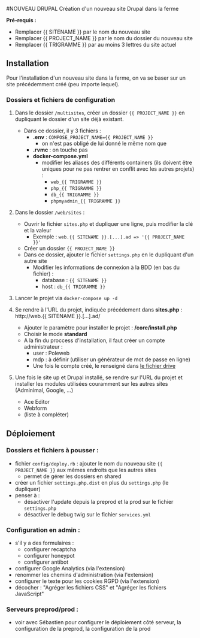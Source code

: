 #NOUVEAU DRUPAL
Création d'un nouveau site Drupal dans la ferme

**Pré-requis :**
- Remplacer {{ SITENAME }} par le nom du nouveau site
- Remplacer {{ PROJECT_NAME }} par le nom du dossier du nouveau site
- Remplacer {{ TRIGRAMME }} par au moins 3 lettres du site actuel

## Installation

Pour l'installation d'un nouveau site dans la ferme, on va se baser sur un site précédemment créé (peu importe lequel).

### Dossiers et fichiers de configuration

1. Dans le dossier `/multisites`, créer un dossier `{{ PROJECT_NAME }}` en dupliquant le dossier d'un site déjà existant.
    - Dans ce dossier, il y 3 fichiers :
        - **.env** : `COMPOSE_PROJECT_NAME={{ PROJECT_NAME }}`
            - on n'est pas obligé de lui donné le même nom que 
        - **.rvmc** : on touche pas
        - **docker-compose.yml**
            - modifier les aliases des différents containers (ils doivent être uniques pour ne pas rentrer en conflit avec les autres projets) :
                - `web_{{ TRIGRAMME }}`
                - `php_{{ TRIGRAMME }}`
                - `db_{{ TRIGRAMME }}`
                - `phpmyadmin_{{ TRIGRAMME }}`

2. Dans le dossier `/web/sites` :
    - Ouvrir le fichier `sites.php` et dupliquer une ligne, puis modifier la clé et la valeur
        - Exemple : `web.{{ SITENAME }}.[...].ad => '{{ PROJECT_NAME }}'`
    - Créer un dossier `{{ PROJECT_NAME }}`
    - Dans ce dossier, ajouter le fichier `settings.php` en le dupliquant d'un autre site
        - Modifier les informations de connexion à la BDD (en bas du fichier) : 
            - database : `{{ SITENAME }}`
            - host : `db_{{ TRIGRAMME }}`

3. Lancer le projet via `docker-compose up -d`

4. Se rendre à l'URL du projet, indiquée précédement dans **sites.php** : 
http://web.{{ SITENAME }}.[...].ad/
    - Ajouter le paramètre pour installer le projet : **/core/install.php**
    - Choisir le mode **standard**
    - A la fin du proccess d'installation, il faut créer un compte administrateur : 
        - user : Poleweb
        - mdp : à définir (utiliser un générateur de mot de passe en ligne)
        - Une fois le compte créé, le renseigné dans [le fichier drive](https://docs.google.com/spreadsheets/d/1CDImdpjfhHTQ7QIl8nPDTH2E4YMK95f3pVr4VcF04eo/edit?usp=drive_web&ouid=115862130752555752839)

5. Une fois le site up et Drupal installé, se rendre sur l'URL du projet et installer les modules utilisées couramment 
sur les autres sites (Adminimal, Google, ...)
    - Ace Editor
    - Webform
    - (liste à compléter)

## Déploiement

### Dossiers et fichiers à pousser :

- fichier `config/deploy.rb` : ajouter le nom du nouveau site `{{ PROJECT_NAME }}` aux mêmes endroits que les autres sites
    - permet de gérer les dossiers en shared
- créer un fichier `settings.php.dist` en plus du `settings.php` (le dupliquer)
- penser à :
    - désactiver l'update depuis la preprod et la prod sur le fichier `settings.php`
    - désactiver le debug twig sur le fichier `services.yml`

### Configuration en admin :

- s'il y a des formulaires :
    - configurer recaptcha
    - configurer honeypot
    - configurer antibot
- configurer Google Analytics (via l'extension)
- renommer les chemins d'administration (via l'extension)
- configurer le texte pour les cookies RGPD (via l'extension)
- décocher : "Agréger les fichiers CSS" et "Agréger les fichiers JavaScript"


### Serveurs preprod/prod :

- voir avec Sébastien pour configurer le déploiement côté serveur, la configuration de la preprod, la configuration de la prod
